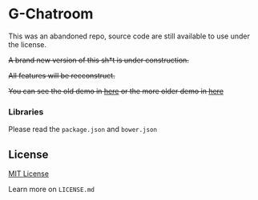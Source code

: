 

# G-Chatroom

This was an abandoned repo, source code are still available to use under the license.

<s>A brand new version of this sh*t is under construction.</s>

<s>All features will be recconstruct.</s>

<s>You can see the old demo in [here](https://gchatroom.herokuapp.com) or the more older demo in [here](http://gchatroom-geoff4321.rhcloud.com/)</s>

### Libraries

Please read the `package.json` and `bower.json`

## License

[MIT License](http://en.wikipedia.org/wiki/MIT_License)

Learn more on `LICENSE.md`
